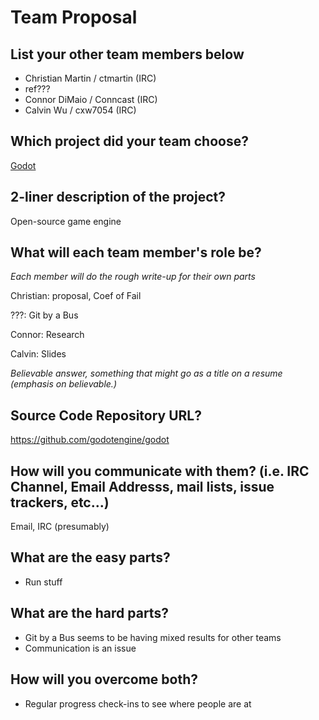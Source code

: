 # Team Proposal

## List your other team members below

  * Christian Martin / ctmartin (IRC)
  * ref???
  * Connor DiMaio / Conncast (IRC)
  * Calvin Wu / cxw7054 (IRC)

## Which project did your team choose?

[Godot](https://godotengine.org/)

## 2-liner description of the project?

Open-source game engine

## What will each team member's role be?

_Each member will do the rough write-up for their own parts_

Christian: proposal, Coef of Fail

???: Git by a Bus

Connor: Research

Calvin: Slides

*Believable answer, something that might go as a title on a resume (emphasis on believable.)*

## Source Code Repository URL?

https://github.com/godotengine/godot

## How will you communicate with them? (i.e. IRC Channel, Email Addresss, mail lists, issue trackers, etc...)

Email, IRC (presumably)

## What are the easy parts?

* Run stuff

## What are the hard parts?

* Git by a Bus seems to be having mixed results for other teams
* Communication is an issue

## How will you overcome both?

* Regular progress check-ins to see where people are at
